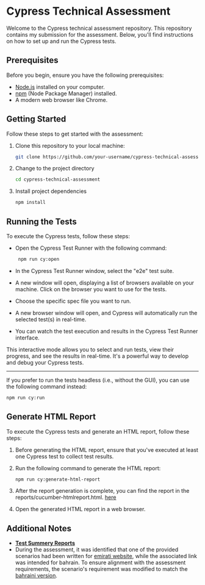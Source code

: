 # Cypress Technical Assessment

Welcome to the Cypress technical assessment repository. This repository contains my submission for the assessment. Below, you'll find instructions on how to set up and run the Cypress tests.

## Prerequisites

Before you begin, ensure you have the following prerequisites:

- [Node.js](https://nodejs.org/) installed on your computer.
- [npm](https://www.npmjs.com/) (Node Package Manager) installed.
- A modern web browser like Chrome.

## Getting Started

Follow these steps to get started with the assessment:

1. Clone this repository to your local machine:

   ```bash
   git clone https://github.com/your-username/cypress-technical-assessment.git
   ```
2. Change to the project directory
    ``` bash
    cd cypress-technical-assessment
    ```

3. Install project dependencies
    ```bash
    npm install
    ```
## Running the Tests
To execute the Cypress tests, follow these steps:

-  Open the Cypress Test Runner with the following command:
    ```bash
     npm run cy:open
    ```
- In the Cypress Test Runner window, select the "e2e" test suite.

- A new window will open, displaying a list of browsers available on your machine. Click on the browser you want to use for the tests.

- Choose the specific spec file you want to run.

- A new browser window will open, and Cypress will automatically run the selected test(s) in real-time.

- You can watch the test execution and results in the Cypress Test Runner interface.

This interactive mode allows you to select and run tests, view their progress, and see the results in real-time. It's a powerful way to develop and debug your Cypress tests.

----

If you prefer to run the tests headless (i.e., without the GUI), you can use the following command instead:

```bash
npm run cy:run
```

## Generate HTML Report
To execute the Cypress tests and generate an HTML report, follow these steps:

1. Before generating the HTML report, ensure that you've executed at least one Cypress test to collect test results.


2.  Run the following command to generate the HTML report:
    ```bash
    npm run cy:generate-html-report
    ```


3. After the report generation is complete, you can find the report in the reports/cucumber-htmlreport.html. [here](./reports/cucumber-htmlreport.html)
4. Open the generated HTML report in a web browser.


## Additional Notes

- **[Test Summery Reports](./Test-Summery-Report.md)**
- During the assessment, it was identified that one of the provided scenarios had been written for [emirati website](https://www.propertyfinder.ae/), while the associated link was intended for bahrain. To ensure alignment with the assessment requirements, the scenario's requirement was modified to match the [bahraini version](https://www.propertyfinder.bh/).
